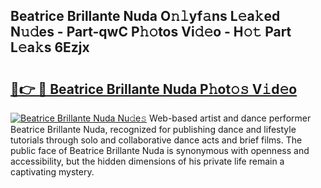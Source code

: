 ## Beatrice Brillante Nuda O𝚗𝚕yf𝚊ns L𝚎a𝚔ed N𝚞𝚍es - Part-qwC P𝚑𝚘tos Vi𝚍𝚎o - H𝚘𝚝 Part L𝚎a𝚔s 6Ezjx

# <h2><a href="http://kfeuke.oniu.top/?m=Beatrice+Brillante+Nuda">🔗👉 🔴 Beatrice Brillante Nuda P𝚑ot𝚘𝚜 V𝚒d𝚎o</a></h2>

[![Beatrice Brillante Nuda Nu𝚍e𝚜](https://i.imgur.com/0qMVB7G.gif)](http://kfeuke.oniu.top/?m=Beatrice+Brillante+Nuda)
Web-based artist and dance performer Beatrice Brillante Nuda, recognized for publishing dance and lifestyle tutorials through solo and collaborative dance acts and brief films. The public face of Beatrice Brillante Nuda is synonymous with openness and accessibility, but the hidden dimensions of his private life remain a captivating mystery.  
